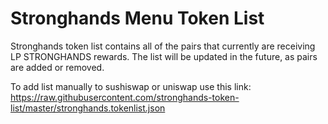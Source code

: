 # Stronghands Menu Token List
Stronghands token list contains all of the pairs that currently are receiving LP STRONGHANDS rewards. The list will be updated in the future, as pairs are added or removed.

To add list manually to sushiswap or uniswap use this link: https://raw.githubusercontent.com/stronghands-token-list/master/stronghands.tokenlist.json
